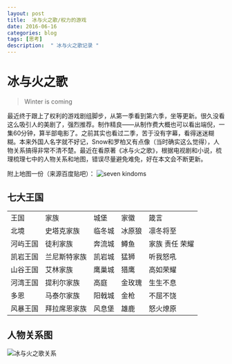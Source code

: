 ```yaml
---
layout: post
title:  冰与火之歌/权力的游戏
date: 2016-06-16
categories: blog
tags: [思考]
description:  " 冰与火之歌记录 "
---
```

# 冰与火之歌
> Winter is coming

最近终于跟上了权利的游戏剧组脚步，从第一季看到第六季，坐等更新。很久没看这么吸引人的美剧了，强烈推荐。制作精良——从制作费大概也可以看出端倪，一集60分钟，算半部电影了。之前其实也看过二季，苦于没有字幕，看得迷迷糊糊。本来外国人名字就不好记，Snow和罗柏又有点像（当时确实这么觉得），人物关系搞得非常不清不楚。最近在看原著《冰与火之歌》，根据电视剧和小说，梳理梳理七中的人物关系和地图，错误尽量避免难免，好在本文会不断更新。

附上地图一份（来源百度贴吧）：
![seven kindoms](http://7xsx6z.com1.z0.glb.clouddn.com/1786424889.jpg)

## 七大王国
<table>
<tr>
<td>王国</td>
<td>家族</td>
<td>城堡</td>
<td>家徽</td>
<td>箴言</td>
</tr>
<tr>
<td>北境</td>
<td>史塔克家族</td>
<td>临冬城</td>
<td>冰原狼</td>
<td>凛冬将至</td>
</tr>
<tr>
<td>河屿王国</td>
<td>徒利家族</td>
<td>奔流城</td>
<td>鳟鱼</td>
<td>家族 责任 荣耀</td>
</tr>
<tr>
<td>凯岩王国</td>
<td>兰尼斯特家族</td>
<td>凯岩城</td>
<td>猛狮</td>
<td>听我怒吼</td>
</tr>
<tr>
<td>山谷王国</td>
<td>艾林家族</td>
<td>鹰巢城</td>
<td>猎鹰</td>
<td>高如荣耀</td>
</tr>
<tr>
<td>河湾王国</td>
<td>提利尔家族</td>
<td>高庭</td>
<td>金玫瑰</td>
<td>生生不息</td>
</tr>
<tr>
<td>多恩</td>
<td>马泰尔家族</td>
<td>阳戟城</td>
<td>金枪</td>
<td>不屈不饶</td>
</tr>
<tr>
<td>风暴王国</td>
<td>拜拉席恩家族</td>
<td>风息堡</td>
<td>雄鹿</td>
<td>怒火燎原</td>
</tr>
</table>

## 人物关系图

![冰与火之歌关系](http://7xsx6z.com1.z0.glb.clouddn.com/%E5%86%B0%E4%B8%8E%E7%81%AB%E4%B9%8B%E6%AD%8C.png)
